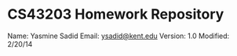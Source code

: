 CS43203 Homework Repository
===========================

Name:  Yasmine Sadid
Email:  ysadid@kent.edu
Version: 1.0
Modified: 2/20/14
